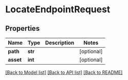 # LocateEndpointRequest


## Properties

Name | Type | Description | Notes
------------ | ------------- | ------------- | -------------
**path** | **str** |  | [optional] 
**asset** | **int** |  | [optional] 

[[Back to Model list]](../#documentation-for-models) [[Back to API list]](../#documentation-for-api-endpoints) [[Back to README]](../)



